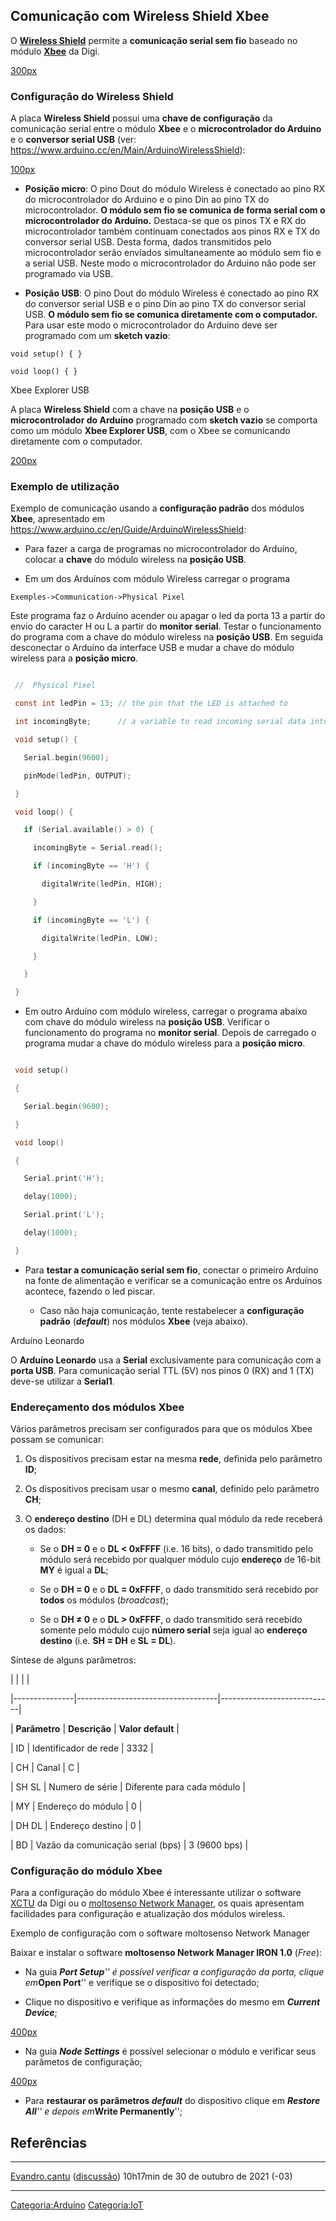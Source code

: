 ## Comunicação com Wireless Shield Xbee

O **[Wireless Shield](https://www.arduino.cc/en/Main/ArduinoWirelessShield)** permite a **comunicação serial sem fio** baseado no módulo **[Xbee](http://www.digi.com/products/wireless-wired-embedded-solutions/zigbee-rf-modules/zigbee-mesh-module/xbee-zigbee)** da Digi.

<a href="Arquivo:Arduino_WirelessSDShield.jpg" class="wikilink" title="300px">300px</a>

### Configuração do Wireless Shield

A placa **Wireless Shield** possui uma **chave de configuração** da comunicação serial entre o módulo **Xbee** e o **microcontrolador do Arduino** e o **conversor serial USB** (ver: <https://www.arduino.cc/en/Main/ArduinoWirelessShield>):

<a href="Arquivo:WirelessShield_SD_switchUSB.png" class="wikilink" title="100px">100px</a>

- **Posição micro**: O pino Dout do módulo Wireless é conectado ao pino RX do microcontrolador do Arduino e o pino Din ao pino TX do microcontrolador. **O módulo sem fio se comunica de forma serial com o microcontrolador do Arduino.** Destaca-se que os pinos TX e RX do microcontrolador também continuam conectados aos pinos RX e TX do conversor serial USB. Desta forma, dados transmitidos pelo microcontrolador serão enviados simultaneamente ao módulo sem fio e a serial USB. Neste modo o microcontrolador do Arduino não pode ser programado via USB.
- **Posição USB**: O pino Dout do módulo Wireless é conectado ao pino RX do conversor serial USB e o pino Din ao pino TX do conversor serial USB. **O módulo sem fio se comunica diretamente com o computador.** Para usar este modo o microcontrolador do Arduíno deve ser programado com um **sketch vazio**:

`void setup() { }`  
`void loop() { }`

Xbee Explorer USB  
A placa **Wireless Shield** com a chave na **posição USB** e o **microcontrolador do Arduíno** programado com **sketch vazio** se comporta como um módulo **Xbee Explorer USB**, com o Xbee se comunicando diretamente com o computador.

<a href="Arquivo:XbeeExplorerUSB.png" class="wikilink" title="200px">200px</a>

### Exemplo de utilização

Exemplo de comunicação usando a **configuração padrão** dos módulos **Xbee**, apresentado em <https://www.arduino.cc/en/Guide/ArduinoWirelessShield>:

- Para fazer a carga de programas no microcontrolador do Arduíno, colocar a **chave** do módulo wireless na **posição USB**.
- Em um dos Arduínos com módulo Wireless carregar o programa

`Exemples->Communication->Physical Pixel`

  
Este programa faz o Arduíno acender ou apagar o led da porta 13 a partir do envio do caracter H ou L a partir do **monitor serial**. Testar o funcionamento do programa com a chave do módulo wireless na **posição USB**. Em seguida desconectar o Arduíno da interface USB e mudar a chave do módulo wireless para a **posição micro**.

``` c
 //  Physical Pixel
 const int ledPin = 13; // the pin that the LED is attached to
 int incomingByte;      // a variable to read incoming serial data into
 void setup() {
   Serial.begin(9600);
   pinMode(ledPin, OUTPUT);
 } 
 void loop() {
   if (Serial.available() > 0) {
     incomingByte = Serial.read();
     if (incomingByte == 'H') {
       digitalWrite(ledPin, HIGH);
     } 
     if (incomingByte == 'L') {
       digitalWrite(ledPin, LOW);
     }
   }
 }
```

- Em outro Arduíno com módulo wireless, carregar o programa abaixo com chave do módulo wireless na **posição USB**. Verificar o funcionamento do programa no **monitor serial**. Depois de carregado o programa mudar a chave do módulo wireless para a **posição micro**.

``` c
 void setup()
 {
   Serial.begin(9600);
 }
 void loop()
 {
   Serial.print('H');
   delay(1000);
   Serial.print('L');
   delay(1000);
 }
```

- Para **testar a comunicação serial sem fio**, conectar o primeiro Arduíno na fonte de alimentação e verificar se a comunicação entre os Arduínos acontece, fazendo o led piscar.
  - Caso não haja comunicação, tente restabelecer a **configuração padrão** (***default***) nos módulos **Xbee** (veja abaixo).

Arduíno Leonardo  
O **Arduíno Leonardo** usa a **Serial** exclusivamente para comunicação com a **porta USB**. Para comunicação serial TTL (5V) nos pinos 0 (RX) and 1 (TX) deve-se utilizar a **Serial1**.

### Endereçamento dos módulos Xbee

Vários parâmetros precisam ser configurados para que os módulos Xbee possam se comunicar:

1.  Os dispositivos precisam estar na mesma **rede**, definida pelo parâmetro **ID**;
2.  Os dispositivos precisam usar o mesmo **canal**, definido pelo parâmetro **CH**;
3.  O **endereço destino** (DH e DL) determina qual módulo da rede receberá os dados:
    - Se o **DH = 0** e o **DL \< 0xFFFF** (i.e. 16 bits), o dado transmitido pelo módulo será recebido por qualquer módulo cujo **endereço** de 16-bit **MY** é igual a **DL**;
    - Se o **DH = 0** e o **DL = 0xFFFF**, o dado transmitido será recebido por **todos** os módulos (*broadcast*);
    - Se o **DH ≠ 0** e o **DL \> 0xFFFF**, o dado transmitido será recebido somente pelo módulo cujo **número serial** seja igual ao **endereço destino** (i.e. **SH = DH** e **SL = DL**).

Síntese de alguns parâmetros:

|               |                                   |                            |
|---------------|-----------------------------------|----------------------------|
| **Parâmetro** | **Descrição**                     | **Valor default**          |
| ID            | Identificador de rede             | 3332                       |
| CH            | Canal                             | C                          |
| SH SL         | Numero de série                   | Diferente para cada módulo |
| MY            | Endereço do módulo                | 0                          |
| DH DL         | Endereço destino                  | 0                          |
| BD            | Vazão da comunicação serial (bps) | 3 (9600 bps)               |

### Configuração do módulo Xbee

Para a configuração do módulo Xbee é interessante utilizar o software [XCTU](http://www.digi.com/support/productdetail?pid=3352) da Digi ou o [moltosenso Network Manager](http://www.moltosenso.com/), os quais apresentam facilidades para configuração e atualização dos módulos wireless.

Exemplo de configuração com o software moltosenso Network Manager  
Baixar e instalar o software **moltosenso Network Manager IRON 1.0** (*Free*):

- Na guia ***Port Setup**'' é possível verificar a configuração da porta, clique em***Open Port**'' e verifique se o dispositivo foi detectado;
- Clique no dispositivo e verifique as informações do mesmo em ***Current Device***;

<a href="Arquivo:moltosenso.png" class="wikilink" title="400px">400px</a>

- Na guia ***Node Settings*** é possível selecionar o módulo e verificar seus parâmetos de configuração;

<a href="Arquivo:moltosenso2.png" class="wikilink" title="400px">400px</a>

- Para **restaurar os parâmetros *default*** do dispositivo clique em ***Restore All**'' e depois em***Write Permanently**'';

## Referências

<references />

------------------------------------------------------------------------

<a href="Usuário:Evandro.cantu" class="wikilink" title="Evandro.cantu">Evandro.cantu</a> (<a href="Usuário_Discussão:Evandro.cantu" class="wikilink" title="discussão">discussão</a>) 10h17min de 30 de outubro de 2021 (-03)

------------------------------------------------------------------------

<a href="Categoria:Arduíno" class="wikilink" title="Categoria:Arduíno">Categoria:Arduíno</a> <a href="Categoria:IoT" class="wikilink" title="Categoria:IoT">Categoria:IoT</a>
